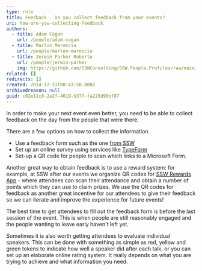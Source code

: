 ```yaml
---
type: rule
title: Feedback - Do you collect feedback from your events?
uri: how-are-you-collecting-feedback
authors:
  - title: Adam Cogan
    url: /people/adam-cogan
  - title: Marlon Marescia
    url: /people/marlon-marescia
  - title: Jerwin Parker Roberto
    url: /people/jerwin-parker
    img: https://github.com/SSWConsulting/SSW.People.Profiles/raw/main/Jerwin-Parker/Images/Jerwin-Parker-Profile.jpg
related: []
redirects: []
created: 2014-12-31T00:43:50.000Z
archivedreason: null
guid: c02e11c0-2a2f-4619-b37f-fa226d90bf87
---
```


In order to make your next event even better, you need to be able to collect feedback on the day from the people that were there.

<!--endintro-->

There are a few options on how to collect the information.

* Use a feedback form such as the one [from SSW](https://www.ssw.com.au/ssw/standards/forms/SSWEvaluationSurvey.pdf)
* Set up an online survey using services like [TypeForm](https://www.typeform.com/)
* Set-up a QR code for people to scan which links to a Microsoft Form.

Another great way to obtain feedback is to use a reward system: for example, at SSW after our events we organize QR codes for [SSW Rewards App](https://www.ssw.com.au/ssw/Rewards) - where attendees can scan their attendance and obtain a number of points which they can use to claim prizes. We use the QR codes for feedback as another great incentive for our attendees to give their feedback so we can iterate and improve the experience for future events! 

The best time to get attendees to fill out the feedback form is before the last session of the event. This is when people are still reasonably engaged and the people wanting to leave early haven't left yet.

Sometimes it is also worth getting attendees to evaluate individual speakers. This can be done with something as simple as red, yellow and green tokens to indicate how well a speaker did after each talk, or you can set up an elaborate online rating system. It really depends on what you are trying to achieve and what information you need.
